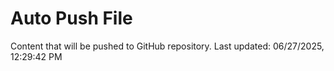 # Auto Push File

Content that will be pushed to GitHub repository.
Last updated: 06/27/2025, 12:29:42 PM